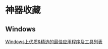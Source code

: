 # 神器收藏

## Windows
[Windows上优质&精选的最佳应用程序及工具列表](https://github.com/Awesome-Windows/Awesome/blob/master/README-cn.md)